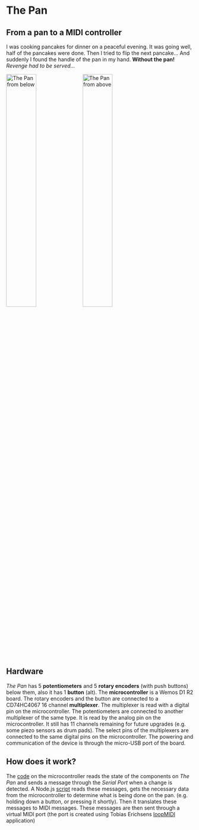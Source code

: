 # The Pan
## From a pan to a MIDI controller
I was cooking pancakes for dinner on a peaceful evening. It was going well, half of the pancakes were done. Then I tried to flip the next pancake...
And suddenly I found the handle of the pan in my hand. **Without the pan!** *Revenge had to be served...*

<img alt="The Pan from below" src="https://github.com/gb999/thepan/assets/48630952/aaa561df-8837-4fc7-982e-e7d50344a3ec" width = "40%">
<img alt="The Pan from above" src="https://github.com/gb999/thepan/assets/48630952/a0822521-735f-47f2-84dc-502bb2e25141" width = "40%"> 

## Hardware
*The Pan* has 5 **potentiometers** and 5 **rotary encoders** (with push buttons) below them, also it has 1 **button** (alt).
The **microcontroller** is a Wemos D1 R2 board. The rotary encoders and the button are connected to a CD74HC4067 16 channel **multiplexer**. The multiplexer is read with a digital pin on the microcontroller. The potentiometers are connected to another multiplexer of the same type. It is read by the analog pin on the microcontroller. It still has 11 channels remaining for future upgrades (e.g. some piezo sensors as drum pads). The select pins of the multiplexers are connected to the same digital pins on the microcontroller. The powering and communication of the device is through the micro-USB port of the board.  

## How does it work?
The [code](sources/Arduino) on the microcontroller reads the state of the components on *The Pan* and sends a message through the *Serial Port* when a change is detected. A Node.js [script](sources/serialtomidi) reads these messages, gets the necessary data from the microcontroller to determine what is being done on the pan. (e.g. holding down a button, or pressing it shortly). Then it translates these messages to MIDI messages. These messages are then sent through a virtual MIDI port (the port is created using Tobias Erichsens [loopMIDI](https://www.tobias-erichsen.de/software/loopmidi.html) application)
